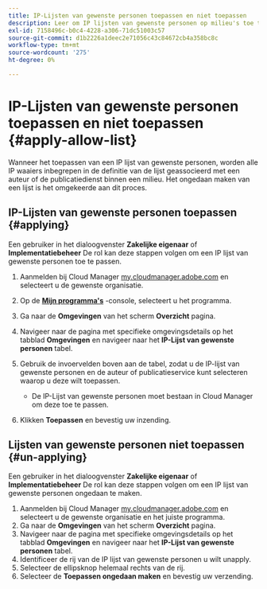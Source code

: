```yaml
---
title: IP-Lijsten van gewenste personen toepassen en niet toepassen
description: Leer om IP lijsten van gewenste personen op milieu's toe te passen en ongedaan te maken.
exl-id: 7158496c-b0c4-4228-a306-71dc51003c57
source-git-commit: d1b2226a1deec2e71056c43c84672cb4a358bc8c
workflow-type: tm+mt
source-wordcount: '275'
ht-degree: 0%

---
```



# IP-Lijsten van gewenste personen toepassen en niet toepassen {#apply-allow-list}

Wanneer het toepassen van een IP lijst van gewenste personen, worden alle IP waaiers inbegrepen in de definitie van de lijst geassocieerd met een auteur of de publicatiedienst binnen een milieu. Het ongedaan maken van een lijst is het omgekeerde aan dit proces.

## IP-Lijsten van gewenste personen toepassen {#applying}

Een gebruiker in het dialoogvenster **Zakelijke eigenaar** of **Implementatiebeheer** De rol kan deze stappen volgen om een IP lijst van gewenste personen toe te passen.

1. Aanmelden bij Cloud Manager [my.cloudmanager.adobe.com](https://my.cloudmanager.adobe.com/) en selecteert u de gewenste organisatie.

1. Op de **[Mijn programma&#39;s](/help/implementing/cloud-manager/navigation.md#my-programs)** -console, selecteert u het programma.
1. Ga naar de **Omgevingen** van het scherm **Overzicht** pagina.
1. Navigeer naar de pagina met specifieke omgevingsdetails op het tabblad **Omgevingen** en navigeer naar het **IP-Lijst van gewenste personen** tabel.
1. Gebruik de invoervelden boven aan de tabel, zodat u de IP-lijst van gewenste personen en de auteur of publicatieservice kunt selecteren waarop u deze wilt toepassen.
   * De IP-Lijst van gewenste personen moet bestaan in Cloud Manager om deze toe te passen.
1. Klikken **Toepassen** en bevestig uw inzending.

## Lijsten van gewenste personen niet toepassen {#un-applying}

Een gebruiker in het dialoogvenster **Zakelijke eigenaar** of **Implementatiebeheer** De rol kan deze stappen volgen om een IP lijst van gewenste personen ongedaan te maken.

1. Aanmelden bij Cloud Manager [my.cloudmanager.adobe.com](https://my.cloudmanager.adobe.com/) en selecteert u de gewenste organisatie en het juiste programma.
1. Ga naar de **Omgevingen** van het scherm **Overzicht** pagina.
1. Navigeer naar de pagina met specifieke omgevingsdetails op het tabblad **Omgevingen** en navigeer naar het **IP-Lijst van gewenste personen** tabel.
1. Identificeer de rij van de IP lijst van gewenste personen u wilt unapply.
1. Selecteer de ellipsknop helemaal rechts van de rij.
1. Selecteer de **Toepassen ongedaan maken** en bevestig uw verzending.
